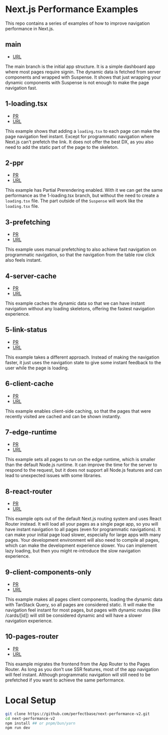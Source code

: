 # Next.js Performance Examples

This repo contains a series of examples of how to improve navigation performance in Next.js.

## main

- [URL](https://next-performance-v2.vercel.app)

The main branch is the initial app structure. It is a simple dashboard app where most pages require signin. The dynamic data is fetched from server components and wrapped with Suspense. It shows that just wrapping your dynamic components with Suspense is not enough to make the page navigation fast.

## 1-loading.tsx

- [PR](https://github.com/perfectbase/next-performance-v2/pull/1)
- [URL](https://next-performance-v2-git-1-loadingtsx-perfectbases-projects.vercel.app)

This example shows that adding a `loading.tsx` to each page can make the page navigation feel instant. Except for programmatic navigation where Next.js can't prefetch the link. It does not offer the best DX, as you also need to add the static part of the page to the skeleton.

## 2-ppr

- [PR](https://github.com/perfectbase/next-performance-v2/pull/2)
- [URL](https://next-performance-v2-git-2-ppr-perfectbases-projects.vercel.app)

This example has Partial Prerendering enabled. With it we can get the same performance as the 1-loading.tsx branch, but without the need to create a `loading.tsx` file. The part outside of the `Suspense` will work like the `loading.tsx` file.

## 3-prefetching

- [PR](https://github.com/perfectbase/next-performance-v2/pull/3)
- [URL](https://next-performance-v2-git-3-prefetch-perfectbases-projects.vercel.app)

This example uses manual prefetching to also achieve fast navigation on programmatic navigation, so that the navigation from the table row click also feels instant.

## 4-server-cache

- [PR](https://github.com/perfectbase/next-performance-v2/pull/4)
- [URL](https://next-performance-v2-git-4-server-cache-perfectbases-projects.vercel.app)

This example caches the dynamic data so that we can have instant navigation without any loading skeletons, offering the fastest navigation experience.

## 5-link-status

- [PR](https://github.com/perfectbase/next-performance-v2/pull/5)
- [URL](https://next-performance-v2-git-5-link-status-perfectbases-projects.vercel.app)

This example takes a different approach. Instead of making the navigation faster, it just uses the navigation state to give some instant feedback to the user while the page is loading.

## 6-client-cache

- [PR](https://github.com/perfectbase/next-performance-v2/pull/6)
- [URL](https://next-performance-v2-git-6-client-cache-perfectbases-projects.vercel.ap)

This example enables client-side caching, so that the pages that were recently visited are cached and can be shown instantly.

## 7-edge-runtime

- [PR](https://github.com/perfectbase/next-performance-v2/pull/7)
- [URL](https://next-performance-v2-git-7-edge-runtime-perfectbases-projects.vercel.app)

This example sets all pages to run on the edge runtime, which is smaller than the default Node.js runtime. It can improve the time for the server to respond to the request, but it does not support all Node.js features and can lead to unexpected issues with some libraries.

## 8-react-router

- [PR](https://github.com/perfectbase/next-performance-v2/pull/8)
- [URL](https://next-performance-v2-git-8-react-router-perfectbases-projects.vercel.app)

This example opts out of the default Next.js routing system and uses React Router instead. It will load all your pages as a single page app, so you will have instant navigation to all pages (even for programmatic navigations). It can make your initial page load slower, especially for large apps with many pages. Your development environment will also need to compile all pages, which can make the development experience slower. You can implement lazy loading, but then you might re-introduce the slow navigation experience.

## 9-client-components-only

- [PR](https://github.com/perfectbase/next-performance-v2/pull/9)
- [URL](https://next-performance-v2-git-9-client-c-12b711-perfectbases-projects.vercel.app)

This example makes all pages client components, loading the dynamic data with TanStack Query, so all pages are considered static. It will make the navigation feel instant for most pages, but pages with dynamic routes (like /cards/[id]) will still be considered dynamic and will have a slower navigation experience.

## 10-pages-router

- [PR](https://github.com/perfectbase/next-performance-v2/pull/10)
- [URL](https://next-performance-v2-git-10-pages-router-perfectbases-projects.vercel.app)

This example migrates the frontend from the App Router to the Pages Router. As long as you don't use SSR features, most of the app navigation will feel instant. Although programmatic navigation will still need to be prefetched if you want to achieve the same performance.

# Local Setup

```bash
git clone https://github.com/perfectbase/next-performance-v2.git
cd next-performance-v2
npm install ## or pnpm/bun/yarn
npm run dev
```
